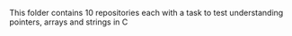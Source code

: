 This folder contains 10 repositories each with a task to test understanding pointers, arrays and strings in C
